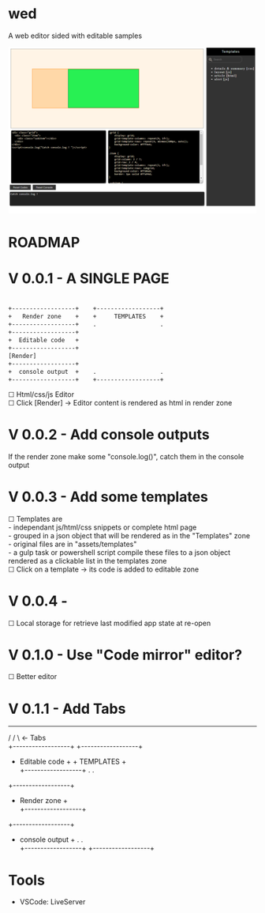 # wed
A web editor sided with editable samples

![](wed.png)

# ROADMAP

# V 0.0.1 - A SINGLE PAGE 
 
<pre> <code>
+------------------+    +------------------+  
+   Render zone    +    +     TEMPLATES    +  
+------------------+    .                  .  
+------------------+  
+  Editable code   +  
+------------------+  
[Render]    
+------------------+  
+  console output  +    .                  .  
+------------------+    +------------------+  
</code></pre>

☐ Html/css/js Editor   
☐ Click [Render] → Editor content is rendered as html in render zone  

# V 0.0.2 - Add console outputs

If the render zone make some "console.log()", catch them in the console output  

# V 0.0.3 - Add some templates 
 
☐ Templates are  
    - independant js/html/css snippets or complete html page  
    - grouped in a json object that will be rendered as <list><a> in the "Templates" zone  
    - original files are in "assets/templates"  
    - a gulp task or powershell script compile these files to a json object rendered as a clickable list in the templates zone  
☐ Click on a template → its code is added to editable zone  
   
# V 0.0.4 - 

☐ Local storage for retrieve last modified app state at re-open

# V 0.1.0 - Use "Code mirror" editor?

☐ Better editor

# V 0.1.1 -  Add Tabs
 ___  ___   
/   \/   \                    ← Tabs   
+------------------+    +------------------+  
+  Editable code   +    +     TEMPLATES    +  
+------------------+    .                  .  
  
+------------------+  
+   Render zone    +  
+------------------+  
  
+------------------+  
+  console output  +    .                  .  
+------------------+    +------------------+  

# Tools

* VSCode: LiveServer
